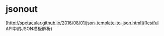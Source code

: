 # jsonout
[http://spetacular.github.io/2016/08/01/json-template-to-json.html](Restful API中的JSON模板解析)
